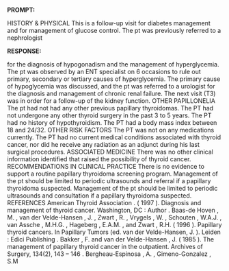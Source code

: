 **PROMPT:**

HISTORY & PHYSICAL This is a follow-up visit for diabetes management and for management of glucose control. The pt was previously referred to a nephrologist

**RESPONSE:**

  for the diagnosis of hypogonadism and the management of hyperglycemia. The pt was observed by an ENT specialist on 6 occasions to rule out primary, secondary or tertiary causes of hyperglycemia. The primary cause of hypoglycemia was discussed, and the pt was referred to a urologist for the diagnosis and management of chronic renal failure. The next visit (T3) was in order for a follow-up of the kidney function.  OTHER PAPILLONELIA The pt had not had any other previous papillary thyroidomas. The PT had not undergone any other thyroid surgery in the past 3 to 5 years. The PT had no history of hypothyroidism. The PT had a body mass index between 18 and 24/32.  OTHER RISK FACTORS The PT was not on any medications currently. The PT had no current medical conditions associated with thyroid cancer, nor did he receive any radiation as an adjunct during his last surgical procedures.  ASSOCIATED MEDICINE There was no other clinical information identified that raised the possibility of thyroid cancer.  RECOMMENDATIONS IN CLINICAL PRACTICE There is no evidence to support a routine papillary thyroidoma screening program. Management of the pt should be limited to periodic ultrasounds and referral if a papillary thyroidoma suspected. Management of the pt should be limited to periodic ultrasounds and consultation if a papillary thyroidoma suspected.  REFERENCES  American Thyroid Association . ( 1997 ). Diagnosis and management of thyroid cancer. Washington, DC : Author .  Baas-de Hoven , M. , van der Velde-Hansen , J. , Zwart , R. , Vrygels , W. , Schouten , W.A.J. , van Assche , M.H.G. , Hageberg , E.A.M. , and Zwart , R.H. ( 1996 ). Papillary thyroid cancers. In Papillary Tumors (ed. van der Velde-Hansen, J. ). Leiden : Edici Publishing .  Bakker , F. and van der Velde-Hansen , J. ( 1985 ). The management of papillary thyroid cancer in the outpatient. Archives of Surgery, 134(2), 143 – 146 .  Bergheau-Espinosa , A. , Gimeno-Gonzalez , S.M